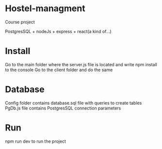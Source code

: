 # Hostel-managment
Course project

PostgresSQL + nodeJs + express + react(a kind of...)

# Install
Go to the main folder where the server.js file is located and write npm install to the console
Go to the client folder and do the same

# Database
Config folder contains database.sql file with queries to create tables
PgDb.js file contains PostgresSQL connection parameters

# Run
npm run dev to run the project

